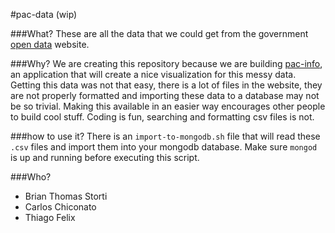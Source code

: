 #pac-data (wip)

###What?
These are all the data that we could get from the government [open data](http://repositorio.dados.gov.br/governo-politica/administracao-publica/pac/) website.

###Why?
We are creating this repository because we are building [pac-info](http://github.com/brianstorti/pac-info),
an application that will create a nice visualization for this messy data. Getting this data was not that easy,
there is a lot of files in the website, they are not properly formatted and importing these data to a database
may not be so trivial. Making this available in an easier way encourages other people to build cool stuff.
Coding is fun, searching and formatting csv files is not.

###how to use it?
There is an `import-to-mongodb.sh` file that will read these `.csv` files and import them into your mongodb database.
Make sure `mongod` is up and running before executing this script.

###Who?
* Brian Thomas Storti
* Carlos Chiconato
* Thiago Felix
